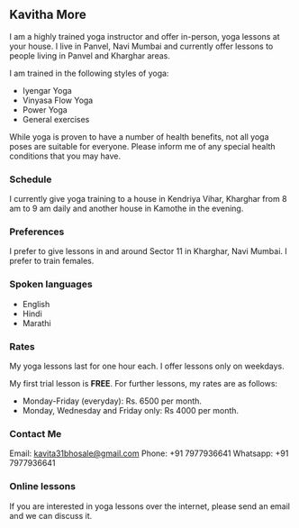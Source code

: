 ## Kavitha More

I am a highly trained yoga instructor and offer in-person, yoga lessons at your house.
I live in Panvel, Navi Mumbai and currently offer lessons to people living in 
Panvel and Kharghar areas.

I am trained in the following styles of yoga:

* Iyengar Yoga
* Vinyasa Flow Yoga
* Power Yoga
* General exercises

While yoga is proven to have a number of health benefits, not all yoga
poses are suitable for everyone. Please inform me of any special health conditions that you may have.

### Schedule

I currently give yoga training to a house in Kendriya Vihar, Kharghar from 8 am to 9 am daily and another house in Kamothe in the evening.

### Preferences

I prefer to give lessons in and around Sector 11 in Kharghar, Navi Mumbai.
I prefer to train females.

### Spoken languages

* English
* Hindi
* Marathi

### Rates

My yoga lessons last for one hour each. I offer lessons only on weekdays.

My first trial lesson is **FREE**. For further lessons, my rates are as follows:


* Monday-Friday (everyday): Rs. 6500 per month.
* Monday, Wednesday and Friday only: Rs 4000 per month.

### Contact Me

Email: kavita31bhosale@gmail.com
Phone: +91 7977936641
Whatsapp: +91 7977936641

### Online lessons

If you are interested in yoga lessons over the internet, please send
an email and we can discuss it.
